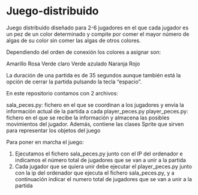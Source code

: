 # Juego-distribuido
Juego distribuido diseñado para 2-6 jugadores en el que cada jugador es un pez de un color determinado y compite por comer el mayor número de algas de su color sin comer las algas de otros colores. 

Dependiendo del orden de conexión los colores a asignar son:

Amarillo
Rosa
Verde claro
Verde azulado
Naranja 
Rojo


La duración de una partida es de 35 segundos aunque también está la opción de cerrar la partida pulsando la tecla “espacio”.

En este repositorio contamos con 2 archivos:
 
sala_peces.py: fichero en el que se coordinan a los jugadores y envía la información actual de la partida a cada player_peces.py
player_peces.py: fichero en el que se recibe la información y almacena las posibles movimientos del jugador. Además, contiene las clases Sprite que sirven para representar los objetos del juego 

Para poner en marcha el juego:
1. Ejecutamos el fichero sala_peces.py junto con el IP del ordenador e indicamos el número total de jugadores que se van a unir a la partida
2. Cada jugador que se quiera unir debe ejecutar el player_peces.py junto con la ip del ordenador que ejecuta el fichero sala_peces.py, y a continuación indicar el numero total de jugadores que se van a unir a la partida
